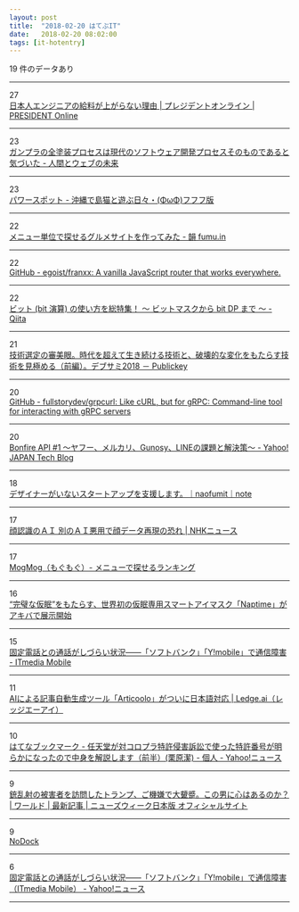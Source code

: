 ```yaml
---
layout: post
title:  "2018-02-20 はてぶIT"
date:   2018-02-20 08:02:00
tags: [it-hotentry]
---
```

19 件のデータあり

<hr><div class="row">
<div class="col-1"><span class="badge badge-pill badge-success h2">27</span></div>
<div class="col-11"><a href='http://president.jp/articles/-/24409' target='_blank'>日本人エンジニアの給料が上がらない理由 | プレジデントオンライン | PRESIDENT Online</a></div>
</div>
<hr>
<div class="row">
<div class="col-1"><span class="badge badge-pill badge-success h2">23</span></div>
<div class="col-11"><a href='http://hb.matsumoto-r.jp/entry/2018/02/19/213021' target='_blank'>ガンプラの全塗装プロセスは現代のソフトウェア開発プロセスそのものであると気づいた - 人間とウェブの未来</a></div>
</div>
<hr>
<div class="row">
<div class="col-1"><span class="badge badge-pill badge-success h2">23</span></div>
<div class="col-11"><a href='http://catpower.hatenablog.com/entry/2018/02/19/173000' target='_blank'>パワースポット - 沖縄で島猫と遊ぶ日々・(ΦωΦ)フフフ版</a></div>
</div>
<hr>
<div class="row">
<div class="col-1"><span class="badge badge-pill badge-success h2">22</span></div>
<div class="col-11"><a href='http://www.fumu.in/entry/2018/02/19/%E3%83%A1%E3%83%8B%E3%83%A5%E3%83%BC%E5%8D%98%E4%BD%8D%E3%81%A7%E6%8E%A2%E3%81%9B%E3%82%8B%E3%82%B0%E3%83%AB%E3%83%A1%E3%82%B5%E3%82%A4%E3%83%88%E3%82%92%E4%BD%9C%E3%81%A3%E3%81%A6%E3%81%BF%E3%81%9F' target='_blank'>メニュー単位で探せるグルメサイトを作ってみた - 韻 fumu.in</a></div>
</div>
<hr>
<div class="row">
<div class="col-1"><span class="badge badge-pill badge-success h2">22</span></div>
<div class="col-11"><a href='https://github.com/egoist/franxx' target='_blank'>GitHub - egoist/franxx: A vanilla JavaScript router that works everywhere.</a></div>
</div>
<hr>
<div class="row">
<div class="col-1"><span class="badge badge-pill badge-success h2">22</span></div>
<div class="col-11"><a href='https://qiita.com/drken/items/7c6ff2aa4d8fce1c9361' target='_blank'>ビット (bit 演算) の使い方を総特集！ 〜 ビットマスクから bit DP まで 〜 - Qiita</a></div>
</div>
<hr>
<div class="row">
<div class="col-1"><span class="badge badge-pill badge-success h2">21</span></div>
<div class="col-11"><a href='http://www.publickey1.jp/blog/18/2018.html' target='_blank'>技術選定の審美眼。時代を超えて生き続ける技術と、破壊的な変化をもたらす技術を見極める（前編）。デブサミ2018 － Publickey</a></div>
</div>
<hr>
<div class="row">
<div class="col-1"><span class="badge badge-pill badge-success h2">20</span></div>
<div class="col-11"><a href='https://github.com/fullstorydev/grpcurl' target='_blank'>GitHub - fullstorydev/grpcurl: Like cURL, but for gRPC: Command-line tool for interacting with gRPC servers</a></div>
</div>
<hr>
<div class="row">
<div class="col-1"><span class="badge badge-pill badge-success h2">20</span></div>
<div class="col-11"><a href='https://techblog.yahoo.co.jp/event/bonfire-api-1/' target='_blank'>Bonfire API #1 ～ヤフー、メルカリ、Gunosy、LINEの課題と解決策～ - Yahoo! JAPAN Tech Blog</a></div>
</div>
<hr>
<div class="row">
<div class="col-1"><span class="badge badge-pill badge-success h2">18</span></div>
<div class="col-11"><a href='https://note.mu/naofumit/n/nab2b424fb3a2' target='_blank'>デザイナーがいないスタートアップを支援します。｜naofumit｜note</a></div>
</div>
<hr>
<div class="row">
<div class="col-1"><span class="badge badge-pill badge-success h2">17</span></div>
<div class="col-11"><a href='https://www3.nhk.or.jp/news/html/20180219/k10011335121000.html' target='_blank'>顔認識のＡＩ 別のＡＩ悪用で顔データ再現の恐れ | NHKニュース</a></div>
</div>
<hr>
<div class="row">
<div class="col-1"><span class="badge badge-pill badge-success h2">17</span></div>
<div class="col-11"><a href='https://mogmog.in/' target='_blank'>MogMog（もぐもぐ）- メニューで探せるランキング</a></div>
</div>
<hr>
<div class="row">
<div class="col-1"><span class="badge badge-pill badge-success h2">16</span></div>
<div class="col-11"><a href='http://www.gdm.or.jp/pressrelease/2018/0219/253058' target='_blank'>“完璧な仮眠”をもたらす、世界初の仮眠専用スマートアイマスク「Naptime」がアキバで展示開始</a></div>
</div>
<hr>
<div class="row">
<div class="col-1"><span class="badge badge-pill badge-success h2">15</span></div>
<div class="col-11"><a href='http://www.itmedia.co.jp/mobile/articles/1802/19/news111.html' target='_blank'>固定電話との通話がしづらい状況――「ソフトバンク」「Y!mobile」で通信障害 - ITmedia Mobile</a></div>
</div>
<hr>
<div class="row">
<div class="col-1"><span class="badge badge-pill badge-success h2">11</span></div>
<div class="col-11"><a href='https://ledge.ai/articoolo-japanese-version/' target='_blank'>AIによる記事自動生成ツール「Articoolo」がついに日本語対応 | Ledge.ai（レッジエーアイ）</a></div>
</div>
<hr>
<div class="row">
<div class="col-1"><span class="badge badge-pill badge-success h2">10</span></div>
<div class="col-11"><a href='http://b.hatena.ne.jp/entry/s/news.yahoo.co.jp/byline/kuriharakiyoshi/20180219-00081784/' target='_blank'>はてなブックマーク - 任天堂が対コロプラ特許侵害訴訟で使った特許番号が明らかになったので中身を解説します（前半）(栗原潔) - 個人 - Yahoo!ニュース</a></div>
</div>
<hr>
<div class="row">
<div class="col-1"><span class="badge badge-pill badge-success h2">9</span></div>
<div class="col-11"><a href='https://www.newsweekjapan.jp/stories/world/2018/02/ky.php' target='_blank'>銃乱射の被害者を訪問したトランプ、ご機嫌で大顰蹙。この男に心はあるのか？ | ワールド | 最新記事 | ニューズウィーク日本版 オフィシャルサイト</a></div>
</div>
<hr>
<div class="row">
<div class="col-1"><span class="badge badge-pill badge-success h2">9</span></div>
<div class="col-11"><a href='http://nodock.io/' target='_blank'>NoDock</a></div>
</div>
<hr>
<div class="row">
<div class="col-1"><span class="badge badge-pill badge-success h2">6</span></div>
<div class="col-11"><a href='https://headlines.yahoo.co.jp/hl?a=20180219-00000068-zdn_m-sci' target='_blank'>固定電話との通話がしづらい状況――「ソフトバンク」「Y!mobile」で通信障害 （ITmedia Mobile） - Yahoo!ニュース</a></div>
</div>
<hr>
